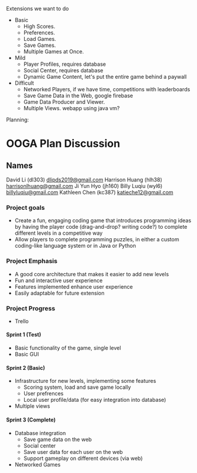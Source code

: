 
Extensions we want to do

* Basic
    * High Scores.
    * Preferences.
    * Load Games.
    * Save Games.
    * Multiple Games at Once.
* Mild
    * Player Profiles, requires database
    * Social Center, requires database
    * Dynamic Game Content, let's put the entire game behind a paywall
* Difficult
    * Networked Players, if we have time, competitions with leaderboards
    * Save Game Data in the Web, google firebase
    * Game Data Producer and Viewer.
    * Multiple Views. webapp using java vm?


Planning:

# OOGA Plan Discussion
## Names
David Li (dl303) dlipds2019@gmail.com
Harrison Huang (hlh38) harrisonlhuang@gmail.com
Ji Yun Hyo (jh160)
Billy Luqiu (wyl6) billyluqiu@gmail.com
Kathleen Chen (kc387) katieche12@gmail.com

### Project goals
* Create a fun, engaging coding game that introduces programming ideas by having the player code (drag-and-drop? writing code?) to complete different levels in a competitive way
* Allow players to complete programming puzzles, in either a custom coding-like language system or in Java or Python

### Project Emphasis
* A good core architecture that makes it easier to add new levels
* Fun and interactive user experience
* Features implemented enhance user experience
* Easily adaptable for future extension

### Project Progress
* Trello

#### Sprint 1 (Test)
* Basic functionality of the game, single level
* Basic GUI
#### Sprint 2 (Basic)
* Infrastructure for new levels, implementing some features
    * Scoring system, load and save game locally
    * User prefrences
    * Local user profile/data (for easy integration into database)
* Multiple views
#### Sprint 3 (Complete)
* Database integration
    * Save game data on the web
    * Social center
    * Save user data for each user on the web
    * Support gameplay on different devices (via web)
* Networked Games